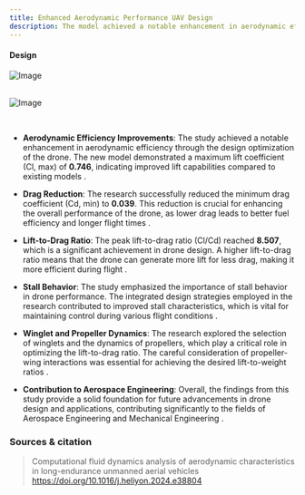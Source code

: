 ```yaml
---
title: Enhanced Aerodynamic Performance UAV Design
description: The model achieved a notable enhancement in aerodynamic efficiency through the design optimization of the drone.
---
```


#### Design 

![Image](https://github.com/user-attachments/assets/dae5af06-2761-4e33-bef1-405979d425f2)
<br>
<br>

![Image](https://github.com/user-attachments/assets/e542e46e-6af5-4a5c-8ece-16966fee1dd0)

<br>

- **Aerodynamic Efficiency Improvements**: The study achieved a notable enhancement in aerodynamic efficiency through the design optimization of the drone. The new model demonstrated a maximum lift coefficient (Cl, max) of **0.746**, indicating improved lift capabilities compared to existing models .

- **Drag Reduction**: The research successfully reduced the minimum drag coefficient (Cd, min) to **0.039**. This reduction is crucial for enhancing the overall performance of the drone, as lower drag leads to better fuel efficiency and longer flight times .

- **Lift-to-Drag Ratio**: The peak lift-to-drag ratio (Cl/Cd) reached **8.507**, which is a significant achievement in drone design. A higher lift-to-drag ratio means that the drone can generate more lift for less drag, making it more efficient during flight .

- **Stall Behavior**: The study emphasized the importance of stall behavior in drone performance. The integrated design strategies employed in the research contributed to improved stall characteristics, which is vital for maintaining control during various flight conditions .

- **Winglet and Propeller Dynamics**: The research explored the selection of winglets and the dynamics of propellers, which play a critical role in optimizing the lift-to-drag ratio. The careful consideration of propeller-wing interactions was essential for achieving the desired lift-to-weight ratios .

- **Contribution to Aerospace Engineering**: Overall, the findings from this study provide a solid foundation for future advancements in drone design and applications, contributing significantly to the fields of Aerospace Engineering and Mechanical Engineering .


### Sources & citation


> Computational fluid dynamics analysis of aerodynamic characteristics in long-endurance unmanned aerial vehicles https://doi.org/10.1016/j.heliyon.2024.e38804

